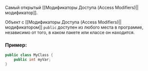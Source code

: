 
Самый открытый [[Модификаторы Доступа (Access Modifiers)||модификатор]].

Объект с [[Модификаторы Доступа (Access Modifiers)||модификатором]] `public` доступен из любого места в программе, независимо от того, в каком пакете или классе он находится.

### Пример:

``` java
public class MyClass {
    public int myVar;
}
```

  